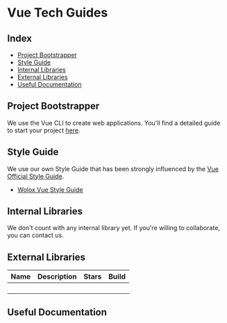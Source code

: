 # Vue Tech Guides

## Index

- [Project Bootstrapper](#project-bootstrapper)
- [Style Guide](#style-guide)
- [Internal Libraries](#internal-libraries)
- [External Libraries](#external-libraries)
- [Useful Documentation](#useful-documentation)

## Project Bootstrapper
We use the Vue CLI to create web applications. You'll find a detailed guide to start your project [here](./docs/kickoff.md).

## Style Guide

We use our own Style Guide that has been strongly influenced by the [Vue Official Style Guide](https://vuejs.org/v2/style-guide/).
 - [Wolox Vue Style Guide](https://github.com/Wolox/tech-guides/tree/master/frontend/vue/style-guide.mb)


## Internal Libraries

We don't count with any internal library yet. If you're willing to collaborate, you can contact us.

## External Libraries

|Name|Description|Stars|Build|
|----|-----------|-----|-----|
| | | | |
| | | | |
| | | | |
| | | | |

## Useful Documentation
